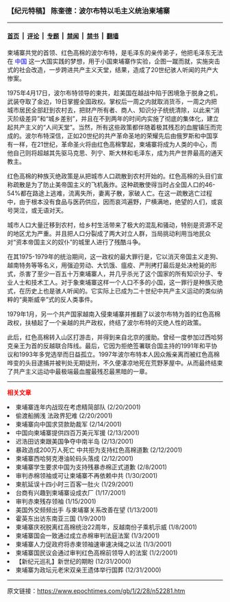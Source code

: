 ### 【纪元特稿】  陈奎德：波尔布特以毛主义统治柬埔寨

---

#### [首页](../../../..?n52281) &nbsp;|&nbsp; [评论](../../../../../epoch-comment?n52281) &nbsp;|&nbsp; [专题](../../../../../epoch-special?n52281) &nbsp;|&nbsp; [禁闻](../../../../../epoch-news?n52281) &nbsp;|&nbsp; [禁书](../../../../../books?n52281) &nbsp;|&nbsp; [翻墙](https://github.com/gfw-breaker/nogfw/blob/master/README.md?n52281)


<div class="post_content" id="artbody" itemprop="articleBody">
 <!-- article content begin -->
 <p>
  柬埔寨共党的首领、红色高棉的波尔布特，是毛泽东的亲传弟子，他把毛泽东无法在
  <ok href="http://www3.epochtimes.com/news/epochnews/main/2.html">
   <font color="blue">
    中国
   </font>
  </ok>
  这一大国实践的梦想，用于小国柬埔寨作实验，企图一蹴而就，实施突击式的社会改造，一步跨进共产主义天堂，结果，造成了20世纪骇人听闻的共产大惨案。
 </p>
 <p>
  1975年4月17日，波尔布特领导的柬共，趁美国在越战中陷于困境急于脱身之机，武装夺取了金边，19日掌握全国政权。掌权后一周之内就取消货币，一周之内把城市居民全部赶到农村去，把财产所有者、商人、知识分子统统清除，以此来“消灭阶级差异”和“城乡差别”，并且在不到两年的时间内实施了彻底的集体化，建立起共产主义的“人间天堂”。当然，所有这些政策都伴随着极其残忍的血腥镇压而完成的。波尔布特深信，正如20世纪的共产革命圣地的荣耀先后由俄罗斯和中国享有一样，在21世纪，革命圣火将由红色高棉擎起，柬埔寨将成为人类的中心，而他自己则将超越其先驱马克思、列宁、斯大林和毛泽东，成为共产世界最高的通天教主。
 </p>
 <p>
  红色高棉的种族灭绝政策是从把城市人口疏散到农村开始的。红色高棉的头目们宣称疏散是为了防止美帝国主义的飞机轰炸。这种疏散使得当时占全国人口的46-54%都在路途上逃难，流离失所，妻离子散，家破人亡。在这一疏散逃亡过程中，由于根本没有食品与医药供应，因而哀鸿遍野，尸横满地，绝望的人们，或哀号哭泣，或无语对天。
 </p>
 <p>
  城市人口大量迁移到农村，给乡村生活带来了极大的混乱和骚动，特别是资源不足的地区尤为严重。并且把人口分裂成了两大对立人群，当局挑动利用当地民众对“资本帝国主义的奴仆”的城里人进行了残酷斗争。
 </p>
 <p>
  在其1975-1979年的统治期间，这一政权的最大罪行是，它以消灭帝国主义走狗、越南特务等等名义，用强迫劳动、大饥饿、瘟疫、严刑拷打最后是处决枪毙的形式，杀害了至少一百五十万柬埔寨人，并几乎杀光了这个国家的所有知识分子、专业人士和技术工人。对于象柬埔寨这样一个人口不多的小国，这一罪行是种族灭绝式，在历史上也是骇人听闻的。它实际上已成为二十世纪中共产主义运动的类似纳粹的“奥斯威辛”式的反人类事件。
 </p>
 <p>
  1979年1月，另一个共产国家越南入侵柬埔寨并推翻了以波尔布特为首的红色高棉政权，扶植起了一个亲越的共产政权，终结了波尔布特的灭绝人性的政策。
 </p>
 <p>
  此后，红色高棉转入山区打游击，并得到来自北京的援助。曾经一度参加过西哈努克亲王为首的反越联合阵线。最后，它因为拒绝签署联合国主持的1991年和平协议和1993年多党选举而日益孤立。1997年波尔布特本人因众叛亲离而被红色高棉哗变的头目逮捕并被判处无期徒刑，不久便凄凉地死在荒野茅屋中。从而最终结束了共产主义运动中最极端最血腥最残忍最黑暗的一章。
 </p>
 <hr/>
 <p>
  <b>
   <font color="red">
    相关文章
   </font>
  </b>
  <br/>
 </p>
 <li>
  <ok href="http://epochtimes.com/news/epochnews/newscontent.asp?ID=49509" target="_blank">
   柬埔寨连年内战现在考虑精简部队
  </ok>
  (2/20/2001)
  <li>
   <ok href="http://epochtimes.com/news/epochnews/newscontent.asp?ID=49341" target="_blank">
    偷渡船搁浅 法政界犯难
   </ok>
   (2/20/2001)
   <li>
    <ok href="http://epochtimes.com/news/epochnews/newscontent.asp?ID=47152" target="_blank">
     柬埔寨向中国求贷款助裁军
    </ok>
    (2/14/2001)
    <li>
     <ok href="http://epochtimes.com/news/epochnews/newscontent.asp?ID=46981" target="_blank">
      中国向柬埔寨提供四百万美元军援
     </ok>
     (2/13/2001)
     <li>
      <ok href="http://epochtimes.com/news/epochnews/newscontent.asp?ID=46917" target="_blank">
       迟浩田访柬跟美国争夺中南半岛
      </ok>
      (2/13/2001)
      <li>
       <ok href="http://epochtimes.com/news/epochnews/newscontent.asp?ID=46282" target="_blank">
        暴政造成200万人死亡 中共拒为支持红色高棉道歉
       </ok>
       (2/12/2001)
       <li>
        <ok href="http://epochtimes.com/news/epochnews/newscontent.asp?ID=46278" target="_blank">
         柬埔寨西哈努克港油轮码头落成
        </ok>
        (2/12/2001)
        <li>
         <ok href="http://epochtimes.com/news/epochnews/newscontent.asp?ID=44893" target="_blank">
          柬埔寨学生要求中国为支持残暴赤棉正式道歉
         </ok>
         (2/8/2001)
         <li>
          <ok href="http://epochtimes.com/news/epochnews/newscontent.asp?ID=40859" target="_blank">
           审判赤棉领袖或可让柬埔寨不再依赖中共
          </ok>
          (1/30/2001)
          <li>
           <ok href="http://epochtimes.com/news/epochnews/newscontent.asp?ID=40733" target="_blank">
            柬航延误十四小时三百客一肚火
           </ok>
           (1/29/2001)
           <li>
            <ok href="http://epochtimes.com/news/epochnews/newscontent.asp?ID=35631" target="_blank">
             台商有兴趣到柬埔寨设成衣厂
            </ok>
            (1/17/2001)
            <li>
             <ok href="http://epochtimes.com/news/epochnews/newscontent.asp?ID=35065" target="_blank">
              审判赤柬残存领袖
             </ok>
             (1/15/2001)
             <li>
              <ok href="http://epochtimes.com/news/epochnews/newscontent.asp?ID=33831" target="_blank">
               美国外交频频出手 与柬埔寨关系改善在望
              </ok>
              (1/13/2001)
              <li>
               <ok href="http://epochtimes.com/news/epochnews/newscontent.asp?ID=31976" target="_blank">
                霍英东出访东南亚三国
               </ok>
               (1/9/2001)
               <li>
                <ok href="http://epochtimes.com/news/epochnews/newscontent.asp?ID=31520" target="_blank">
                 柬埔寨庆祝脱离红高棉统治22周年，反越南份子乘机示威
                </ok>
                (1/8/2001)
                <li>
                 <ok href="http://epochtimes.com/news/epochnews/newscontent.asp?ID=29326" target="_blank">
                  柬埔寨国会一致通过成立赤棉审判法庭法案
                 </ok>
                 (1/3/2001)
                 <li>
                  <ok href="http://epochtimes.com/news/epochnews/newscontent.asp?ID=29301" target="_blank">
                   柬埔寨人力促政府将赤柬领袖速审速决绳之以法
                  </ok>
                  (1/3/2001)
                  <li>
                   <ok href="http://epochtimes.com/news/epochnews/newscontent.asp?ID=28865" target="_blank">
                    柬埔寨国民议会通过审判红色高棉前领导人的法案
                   </ok>
                   (1/2/2001)
                   <li>
                    <ok href="http://epochtimes.com/news/epochnews/newscontent.asp?ID=28444" target="_blank">
                     【新纪元巡礼】新世纪的期盼
                    </ok>
                    (12/31/2000)
                    <li>
                     <ok href="http://epochtimes.com/news/epochnews/newscontent.asp?ID=28365" target="_blank">
                      柬埔寨为政坛元老宋双亲王遗体举行国葬
                     </ok>
                     (12/31/2000)
                     <br/>
                     <!-- article content end -->
                     <div id="below_article_ad">
                     </div>
                    </li>
                   </li>
                  </li>
                 </li>
                </li>
               </li>
              </li>
             </li>
            </li>
           </li>
          </li>
         </li>
        </li>
       </li>
      </li>
     </li>
    </li>
   </li>
  </li>
 </li>
</div>


---

原文链接：https://www.epochtimes.com/gb/1/2/28/n52281.htm